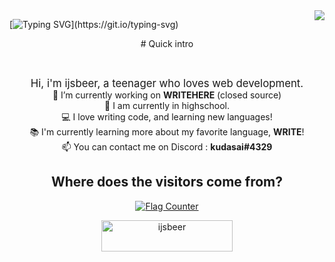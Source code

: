 <img align="right" src="https://visitor-badge.laobi.icu/badge?page_id=ijsbeerr">

[![Typing SVG](https://readme-typing-svg.herokuapp.com?font=Fira+Code&size=21&duration=6000&pause=1000&width=435&lines=Hello%2C+i'm+ijsbeer+and+i+%E2%99%A1+web+development.)](https://git.io/typing-svg)
<p align="center">
# Quick intro
  </p>
<br>
<p align="center">
  <big>Hi, i'm ijsbeer, a teenager who loves web development.</big> 
  <br>
  🔭 I’m currently working on <b>WRITEHERE</b> (closed source)
  <br>
  🔬 I am currently in highschool.
  <br>
  💻 I love writing code, and learning new languages!
  <br>
  📚 I'm currently learning more about my favorite language, <b>WRITE</b>!
  <br>
  📫 You can contact me on Discord : <b>kudasai#4329</b>
</p>
<h2 align="center">Where does the visitors come from?</h2>
<p align="center">
<a href="https://info.flagcounter.com/Hngp"><img src="https://s01.flagcounter.com/count2/Hngp/bg_FFFFFF/txt_000000/border_CCCCCC/columns_3/maxflags_20/viewers_0/labels_0/pageviews_0/flags_0/percent_0/" alt="Flag Counter" border="0"></a></p>


<p align="center"><a align="center" href="https://www.buymeacoffee.com/ijsbeer"> <img align="center" src="https://cdn.buymeacoffee.com/buttons/v2/default-yellow.png" height="50" width="210" alt="ijsbeer" /></a></p>
